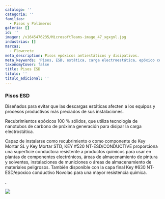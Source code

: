 ```yaml
---
catalogo: ''
categoria: ''
familias:
  - Pisos y Polímeros
galeria: []
id: ''
imagen: /v1645476235/MicrosoftTeams-image_47_xgxgnl.jpg
industrias: []
marcas:
  - Flowcrete
meta_description: Pisos epóxicos antiestáticos y disipativos.
meta_keywords: 'Pisos, ESD, estática, carga electroestática, epóxico conductivo, '
taxonomyCover: false
title: Pisos ESD
titulo: ''
titulo_adicional: ''
---
```





### Pisos ESD

Diseñados para evitar que las descargas estáticas afecten a los equipos y procesos productivos más preciados de sus instalaciones.

Recubrimientos epóxicos 100 % sólidos, que utiliza tecnología de nanotubos de carbono de próxima generación para disipar la carga electrostática.

Capaz de instalarse como recubrimiento o como componente de Key Mortar SL y Key Mortar STD, KEY #520 NT-ESD/CONDUCTIVE proporciona una superficie conductora resistente a productos químicos para usar en plantas de componentes electrónicos, áreas de almacenamiento de pintura y solventes, instalaciones de municiones o áreas de almacenamiento de materiales peligrosos. También disponible con la capa final Key #630 NT-ESD/epoxico conductivo Novolac para una mayor resistencia química.

.

![](https://res.cloudinary.com/novatec/v1646414272/key-esd-conductive_kq1lnv.jpg)
